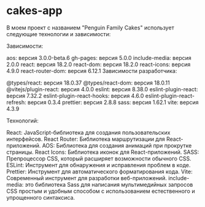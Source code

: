 # cakes-app
В моем проект с названием "Penguin Family Cakes" использует следующие технологии и зависимости:

Зависимости:

aos: версия 3.0.0-beta.6
gh-pages: версия 5.0.0
include-media: версия 2.0.0
react: версия 18.2.0
react-dom: версия 18.2.0
react-icons: версия 4.9.0
react-router-dom: версия 6.12.1
Зависимости разработчика:

@types/react: версия 18.0.37
@types/react-dom: версия 18.0.11
@vitejs/plugin-react: версия 4.0.0
eslint: версия 8.38.0
eslint-plugin-react: версия 7.32.2
eslint-plugin-react-hooks: версия 4.6.0
eslint-plugin-react-refresh: версия 0.3.4
prettier: версия 2.8.8
sass: версия 1.62.1
vite: версия 4.3.9

Технологий:

React: JavaScript-библиотека для создания пользовательских интерфейсов.
React Router: Библиотека маршрутизации для React-приложений.
AOS: Библиотека для создания анимаций при прокрутке страницы.
React Icons: Библиотека иконок для React-приложений.
SASS: Препроцессор CSS, который расширяет возможности обычного CSS.
ESLint: Инструмент для обнаружения и исправления проблем в коде.
Prettier: Инструмент для автоматического форматирования кода.
Vite: Современный инструмент для разработки веб-приложений.
include-media: это библиотека Sass для написания мультимедийных запросов CSS простым и удобным способом с использованием естественного и упрощенного синтаксиса.


